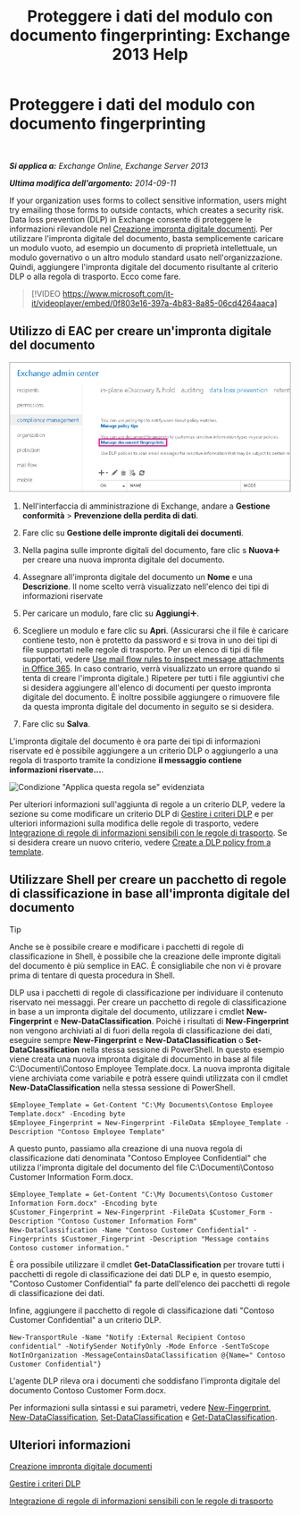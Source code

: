 ﻿---
title: 'Proteggere i dati del modulo con documento fingerprinting: Exchange 2013 Help'
TOCTitle: Proteggere i dati del modulo con documento fingerprinting
ms:assetid: 110c839b-7693-42f6-aa5d-58ce64f4c357
ms:mtpsurl: https://technet.microsoft.com/it-it/library/Dn635175(v=EXCHG.150)
ms:contentKeyID: 61202263
ms.date: 05/22/2018
mtps_version: v=EXCHG.150
ms.translationtype: MT
---

# Proteggere i dati del modulo con documento fingerprinting

 

_**Si applica a:** Exchange Online, Exchange Server 2013_

_**Ultima modifica dell'argomento:** 2014-09-11_

If your organization uses forms to collect sensitive information, users might try emailing those forms to outside contacts, which creates a security risk. Data loss prevention (DLP) in Exchange consente di proteggere le informazioni rilevandole nel [Creazione impronta digitale documenti](overview-of-document-fingerprinting-in-exchange.md). Per utilizzare l'impronta digitale del documento, basta semplicemente caricare un modulo vuoto, ad esempio un documento di proprietà intellettuale, un modulo governativo o un altro modulo standard usato nell'organizzazione. Quindi, aggiungere l'impronta digitale del documento risultante al criterio DLP o alla regola di trasporto. Ecco come fare.

> [!VIDEO https://www.microsoft.com/it-it/videoplayer/embed/0f803e16-397a-4b83-8a85-06cd4264aaca]

## Utilizzo di EAC per creare un'impronta digitale del documento

![Percorso per Creazione impronta digitale documenti in EAC evidenziato](images/Dn635175.e8562ea7-40ba-4feb-adde-2e81f029fcda(EXCHG.150).png "Percorso per Creazione impronta digitale documenti in EAC evidenziato")

1.  Nell'interfaccia di amministrazione di Exchange, andare a **Gestione conformità** \> **Prevenzione della perdita di dati**.

2.  Fare clic su **Gestione delle impronte digitali dei documenti**.

3.  Nella pagina sulle impronte digitali del documento, fare clic s **Nuova**![Icona Aggiungi](images/JJ218640.c1e75329-d6d7-4073-a27d-498590bbb558(EXCHG.150).gif "Icona Aggiungi") per creare una nuova impronta digitale del documento.

4.  Assegnare all'impronta digitale del documento un **Nome** e una **Descrizione**. Il nome scelto verrà visualizzato nell'elenco dei tipi di informazioni riservate

5.  Per caricare un modulo, fare clic su **Aggiungi**![Icona Aggiungi](images/JJ218640.c1e75329-d6d7-4073-a27d-498590bbb558(EXCHG.150).gif "Icona Aggiungi").

6.  Scegliere un modulo e fare clic su **Apri**. (Assicurarsi che il file è caricare contiene testo, non è protetto da password e si trova in uno dei tipi di file supportati nelle regole di trasporto. Per un elenco di tipi di file supportati, vedere [Use mail flow rules to inspect message attachments in Office 365](https://technet.microsoft.com/it-it/library/jj919236\(v=exchg.150\)). In caso contrario, verrà visualizzato un errore quando si tenta di creare l'impronta digitale.) Ripetere per tutti i file aggiuntivi che si desidera aggiungere all'elenco di documenti per questo impronta digitale del documento. È inoltre possibile aggiungere o rimuovere file da questa impronta digitale del documento in seguito se si desidera.

7.  Fare clic su **Salva**.

L'impronta digitale del documento è ora parte dei tipi di informazioni riservate ed è possibile aggiungere a un criterio DLP o aggiungerlo a una regola di trasporto tramite la condizione **il messaggio contiene informazioni riservate...**.

![Condizione "Applica questa regola se" evidenziata](images/Dn635175.9355a513-a790-48eb-a61b-575ba2ecdfa6(EXCHG.150).png "Condizione \"Applica questa regola se\" evidenziata")

Per ulteriori informazioni sull'aggiunta di regole a un criterio DLP, vedere la sezione su come modificare un criterio DLP di [Gestire i criteri DLP](manage-dlp-policies-exchange-2013-help.md) e per ulteriori informazioni sulla modifica delle regole di trasporto, vedere [Integrazione di regole di informazioni sensibili con le regole di trasporto](https://docs.microsoft.com/it-it/exchange/security-and-compliance/data-loss-prevention/integrate-sensitive-information-rules). Se si desidera creare un nuovo criterio, vedere [Create a DLP policy from a template](how-to-new-dlp-data-loss-prevention-policy-template.md).

## Utilizzare Shell per creare un pacchetto di regole di classificazione in base all'impronta digitale del documento


> [!TIP]
> Anche se è possibile creare e modificare i pacchetti di regole di classificazione in Shell, è possibile che la creazione delle impronte digitali del documento è più semplice in EAC. È consigliabile che non vi è provare prima di tentare di questa procedura in Shell.



DLP usa i pacchetti di regole di classificazione per individuare il contenuto riservato nei messaggi. Per creare un pacchetto di regole di classificazione in base a un impronta digitale del documento, utilizzare i cmdlet **New-Fingerprint** e **New-DataClassification**. Poiché i risultati di **New-Fingerprint** non vengono archiviati al di fuori della regola di classificazione dei dati, eseguire sempre **New-Fingerprint** e **New-DataClassification** o **Set-DataClassification** nella stessa sessione di PowerShell. In questo esempio viene creata una nuova impronta digitale di documento in base al file C:\\Documenti\\Contoso Employee Template.docx. La nuova impronta digitale viene archiviata come variabile e potrà essere quindi utilizzata con il cmdlet **New-DataClassification** nella stessa sessione di PowerShell.

    $Employee_Template = Get-Content "C:\My Documents\Contoso Employee Template.docx" -Encoding byte
    $Employee_Fingerprint = New-Fingerprint -FileData $Employee_Template -Description "Contoso Employee Template"

A questo punto, passiamo alla creazione di una nuova regola di classificazione dati denominata "Contoso Employee Confidential" che utilizza l'impronta digitale del documento del file C:\\Documenti\\Contoso Customer Information Form.docx.

    $Employee_Template = Get-Content "C:\My Documents\Contoso Customer Information Form.docx" -Encoding byte
    $Customer_Fingerprint = New-Fingerprint -FileData $Customer_Form -Description "Contoso Customer Information Form"
    New-DataClassification -Name "Contoso Customer Confidential" -Fingerprints $Customer_Fingerprint -Description "Message contains Contoso customer information." 

È ora possibile utilizzare il cmdlet **Get-DataClassification** per trovare tutti i pacchetti di regole di classificazione dei dati DLP e, in questo esempio, "Contoso Customer Confidential" fa parte dell'elenco dei pacchetti di regole di classificazione dei dati.

Infine, aggiungere il pacchetto di regole di classificazione dati "Contoso Customer Confidential" a un criterio DLP.

    New-TransportRule -Name "Notify :External Recipient Contoso confidential" -NotifySender NotifyOnly -Mode Enforce -SentToScope NotInOrganization -MessageContainsDataClassification @{Name=" Contoso Customer Confidential"}

L'agente DLP rileva ora i documenti che soddisfano l'impronta digitale del documento Contoso Customer Form.docx.

Per informazioni sulla sintassi e sui parametri, vedere [New-Fingerprint](https://technet.microsoft.com/it-it/library/dn584142\(v=exchg.150\)), [New-DataClassification](https://technet.microsoft.com/it-it/library/dn584139\(v=exchg.150\)), [Set-DataClassification](https://technet.microsoft.com/it-it/library/dn584141\(v=exchg.150\)) e [Get-DataClassification](https://technet.microsoft.com/it-it/library/jj215720\(v=exchg.150\)).

## Ulteriori informazioni

[Creazione impronta digitale documenti](overview-of-document-fingerprinting-in-exchange.md)

[Gestire i criteri DLP](manage-dlp-policies-exchange-2013-help.md)

[Integrazione di regole di informazioni sensibili con le regole di trasporto](https://docs.microsoft.com/it-it/exchange/security-and-compliance/data-loss-prevention/integrate-sensitive-information-rules)

